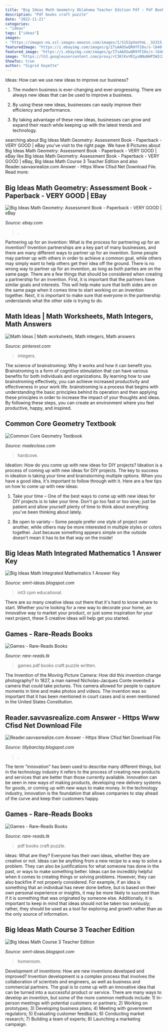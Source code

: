 ```yaml
---
title: "Big Ideas Math Geometry Oklahoma Teacher Edition Pdf : Pdf Books Craft Puzzle"
description: "Pdf books craft puzzle"
date: "2022-11-21"
categories:
- "ideas"
tags: ["ideas"]
images:
- "https://images-na.ssl-images-amazon.com/images/I/5152pVeUYmL._SX315_BO1,204,203,200_.jpg"
featuredImage: "https://i.ebayimg.com/images/g/ITsAAOSwQR9fFI0x/s-l640.jpg"
featured_image: "https://i.ebayimg.com/images/g/ITsAAOSwQR9fFI0x/s-l640.jpg"
image: "https://lh3.googleusercontent.com/proxy/rC3KlKvVR1yxNNaNHPIW3JZvETP93ihLVppKtj0RsNjcUoQ3JGk65yNwilXcqAfY0MgidxI6b5c02wKLtGpumvmPf4i0k_ozwCwNwbHIJUC2sqIXd1krF6apYy2Yj4Q26V7VDlAHZVBvKhNpy_KY=s0-d"
ShowToc: true
author: "Sigrid Goyette"
---
```



Ideas: How can we use new ideas to improve our business?
1. The modern business is ever-changing and ever-progressing. There are always new ideas that can be used to improve a business.
2. By using these new ideas, businesses can easily improve their efficiency and performance.

3. By taking advantage of these new ideas, businesses can grow and expand their reach while keeping up with the latest trends and technology.

	

		
searching about Big Ideas Math Geometry: Assessment Book - Paperback - VERY GOOD | eBay you've visit to the right page. We have 8 Pictures about Big Ideas Math Geometry: Assessment Book - Paperback - VERY GOOD | eBay like Big Ideas Math Geometry: Assessment Book - Paperback - VERY GOOD | eBay, Big Ideas Math Course 3 Teacher Edition and also Reader.savvasrealize.com Answer - Https Www Cfisd Net Download File. Read more:
		
    
## Big Ideas Math Geometry: Assessment Book - Paperback - VERY GOOD | EBay

<img loading=lazy src="https://i.ebayimg.com/images/g/ITsAAOSwQR9fFI0x/s-l640.jpg" onerror="this.onerror=null;this.src='https://tse3.mm.bing.net/th?id=OIP.mFBDO8rQ5RfPAtCeQCwU1AAAAA&amp;pid=15.1';" alt="Big Ideas Math Geometry: Assessment Book - Paperback - VERY GOOD | eBay">

_Source: ebay.com_

>. 

	

Partnering up for an invention: What is the process for partnering up for an invention?
Invention partnerships are a key part of many businesses, and there are many different ways to partner up for an invention. Some people may partner up with others in order to achieve a common goal, while others may simply want to help others get their idea off the ground. There is no wrong way to partner up for an invention, as long as both parties are on the same page.
There are a few things that should be considered when creating a partnership for an invention. First, it is important that the partners have similar goals and interests. This will help make sure that both sides are on the same page when it comes time to start working on an invention together. Next, it is important to make sure that everyone in the partnership understands what the other side is trying to do.

    
## Math Ideas | Math Worksheets, Math Integers, Math Answers

<img loading=lazy src="https://i.pinimg.com/originals/59/22/2b/59222b145cbcc48e7762dc3ce3643880.jpg" onerror="this.onerror=null;this.src='https://tse4.mm.bing.net/th?id=OIP.9dgX6c8DF3Sz8aCG7g86JQHaEK&amp;pid=15.1';" alt="Math Ideas | Math worksheets, Math integers, Math answers">

_Source: pinterest.com_

>integers. 

	

The science of brainstroming: Why it works and how it can benefit you.
Brainstroming is a form of cognitive stimulation that can have various benefits for both individuals and organizations. By learning how to use brainstroming effectively, you can achieve increased productivity and effectiveness in your work life. brainstroming is a process that begins with understanding the basic principles behind its operation and then applying these principles in order to increase the impact of your thoughts and ideas. By following these steps, you can create an environment where you feel productive, happy, and inspired.

    
## Common Core Geometry Textbook

<img loading=lazy src="https://i0.wp.com/m.media-amazon.com/images/I/51wgiXs9sIL.jpg?w=1400&amp;ssl=1" onerror="this.onerror=null;this.src='https://tse1.mm.bing.net/th?id=OIP.aaddzhZ2rBEZv8epCF8imgHaFj&amp;pid=15.1';" alt="Common Core Geometry Textbook">

_Source: madeclose.com_

>hardcove. 

	

Ideation: How do you come up with new ideas for DIY projects?
Ideation is a process of coming up with new ideas for DIY projects. The key to success in ideation is taking your time and brainstorming multiple options. When you have a good idea, it's important to follow through with it. Here are a few tips on how to come up with new ideas:
1. Take your time – One of the best ways to come up with new ideas for DIY projects is to take your time. Don't go too fast or too slow; just be patient and allow yourself plenty of time to think about everything you've been thinking about lately.

2. Be open to variety – Some people prefer one style of project over another, while others may be more interested in multiple styles or colors together. Just because something appears simple on the outside doesn't mean it has to be that way on the inside!


    
## Big Ideas Math Integrated Mathematics 1 Answer Key

<img loading=lazy src="https://images.squarespace-cdn.com/content/v1/54d52c03e4b00f2d3ab85694/1517089557309-IVMKQTXGDV54A883NKNM/ke17ZwdGBToddI8pDm48kDU4hpSeQDDGIJ0R8ffuDEJZw-zPPgdn4jUwVcJE1ZvWEtT5uBSRWt4vQZAgTJucoTqqXjS3CfNDSuuf31e0tVEl-yVzg32XFPRAZL6YcJQGAX_f0vrjyDou8GCM1poh9xC0FL9dXULh2Y_d2QjdfvI/INT3.HB.web.jpg" onerror="this.onerror=null;this.src='https://tse3.mm.bing.net/th?id=OIP.ngV8ENLr6pVKhdnCJHQUwwAAAA&amp;pid=15.1';" alt="Big Ideas Math Integrated Mathematics 1 Answer Key">

_Source: smrt-ideas.blogspot.com_

>int3 cpm educational. 

	

There are so many creative ideas out there that it's hard to know where to start. Whether you're looking for a new way to decorate your home, an innovative way to market your product, or just some inspiration for your next project, these 5 creative ideas will help get you started.

    
## Games - Rare-Reads Books

<img loading=lazy src="https://images-na.ssl-images-amazon.com/images/I/51seSxKAACL._SX343_BO1,204,203,200_.jpg" onerror="this.onerror=null;this.src='https://tse4.mm.bing.net/th?id=OIP.b59LVXyh9rrSwsBg-miJgwAAAA&amp;pid=15.1';" alt="Games - Rare-Reads Books">

_Source: rare-reads.tk_

>games pdf books craft puzzle written. 

	

The Invention of the Moving Picture Camera: How did this invention change photography?
In 1827, a man named Nicholas-Jacques Conte invented a camera that could take pictures. This camera allowed for people to capture moments in time and make photos and videos. The invention was so important that it has been mentioned in court cases and is even mentioned in the United States Constitution.

    
## Reader.savvasrealize.com Answer - Https Www Cfisd Net Download File

<img loading=lazy src="https://lh5.googleusercontent.com/proxy/KULZJWd0SpmQZ8RZMEfAzDlGsOb0u8Gfibmaf8VyOZUqhoiriwoRXJU1wW3wJ8UtmMOoZ2HgClgNMzVlvit7wUr8fvxeDOfe0XggPp-D_f2heXP5fgr6XJX2QAvEAuzUz6R0oTqHEGHC99v5FONfNw=w1200-h630-p-k-no-nu" onerror="this.onerror=null;this.src='https://tse1.mm.bing.net/th?id=OIP.24DZY9A4rJg-RgNdDcdE4AHaFW&amp;pid=15.1';" alt="Reader.savvasrealize.com Answer - Https Www Cfisd Net Download File">

_Source: lillybarclay.blogspot.com_

>. 

	

The term "innovation" has been used to describe many different things, but in the technology industry it refers to the process of creating new products and services that are better than those currently available. Innovation can be seen in new ways of making products, developing new delivery systems for goods, or coming up with new ways to make money. In the technology industry, innovation is the foundation that allows companies to stay ahead of the curve and keep their customers happy.

    
## Games - Rare-Reads Books

<img loading=lazy src="https://images-na.ssl-images-amazon.com/images/I/5152pVeUYmL._SX315_BO1,204,203,200_.jpg" onerror="this.onerror=null;this.src='https://tse3.mm.bing.net/th?id=OIP.uOKs1G5OnUeVsQo_epe5EwAAAA&amp;pid=15.1';" alt="Games - Rare-Reads Books">

_Source: rare-reads.tk_

>pdf books craft puzzle. 

	

Ideas: What are they?
Everyone has their own ideas, whether they are creative or not. Ideas can be anything from a new recipe to a way to solve a problem. They can also be justifications for what someone has done in the past, or ways to make something better. 
Ideas can be incredibly helpful when it comes to creating things or solving problems. However, they can also backfire if not properly considered. For example, if an idea is something that an individual has never done before, but is based on their own personal experience or insights, it may be more likely to succeed than if it is something that was originated by someone else. Additionally, it is important to keep in mind that ideas should not be taken too seriously; rather, they should be used as a tool for exploring and growth rather than as the only source of information.

    
## Big Ideas Math Course 3 Teacher Edition

<img loading=lazy src="https://lh3.googleusercontent.com/proxy/rC3KlKvVR1yxNNaNHPIW3JZvETP93ihLVppKtj0RsNjcUoQ3JGk65yNwilXcqAfY0MgidxI6b5c02wKLtGpumvmPf4i0k_ozwCwNwbHIJUC2sqIXd1krF6apYy2Yj4Q26V7VDlAHZVBvKhNpy_KY=s0-d" onerror="this.onerror=null;this.src='https://tse3.mm.bing.net/th?id=OIP.iEqhVrn3kL1yjdkTrEAWPwAAAA&amp;pid=15.1';" alt="Big Ideas Math Course 3 Teacher Edition">

_Source: smrt-ideas.blogspot.com_

>homeroom. 

	

Development of inventions: How are new inventions developed and improved?
Invention development is a complex process that involves the collaboration of scientists and engineers, as well as business and commercial partners. The goal is to come up with an innovative idea that can be turned into a successful product or service. There are many ways to develop an invention, but some of the more common methods include: 1) In-person meetings with potential customers or partners; 2) Working on prototypes; 3) Developing business plans; 4) Meeting with government regulators; 5) Evaluating customer feedback; 6) Conducting market research; 7) Building a team of experts; 8) Launching a marketing campaign.

